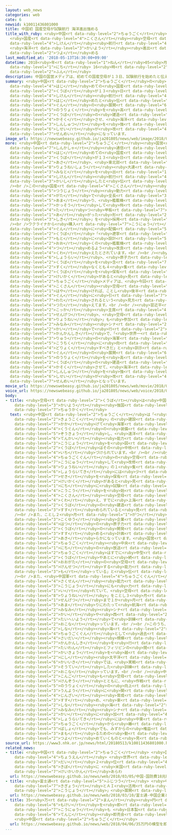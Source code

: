 ```yaml
---
layout: web_news
categories: web
cate: 6
newsid: k10011436801000
title: 中国初 国産空母が試験航行 海洋進出強める
title_with_ruby: <ruby>中国<rt data-ruby-level="2">ちゅうごく</rt></ruby><ruby>初<rt data-ruby-level="4">はつ</rt></ruby>
  <ruby>国産<rt data-ruby-level="4">こくさん</rt></ruby><ruby>空母<rt data-ruby-level="2">くうぼ</rt></ruby>が<ruby>試験<rt
  data-ruby-level="4">しけん</rt></ruby><ruby>航行<rt data-ruby-level="4">こうこう</rt></ruby>
  <ruby>海洋<rt data-ruby-level="3">かいよう</rt></ruby><ruby>進出<rt data-ruby-level="3">しんしゅつ</rt></ruby><ruby>強<rt
  data-ruby-level="2">つよ</rt></ruby>める
last_modified_at: '2018-05-13T16:30:00+09:00'
datetime: 2018<ruby>年<rt data-ruby-level="1">ねん</rt></ruby>05<ruby>月<rt data-ruby-level="1">がつ</rt></ruby>13<ruby>日<rt
  data-ruby-level="1">にち</rt></ruby> 16<ruby>時<rt data-ruby-level="2">じ</rt></ruby>30<ruby>分<rt
  data-ruby-level="2">ふん</rt></ruby>
description: 中国の国営メディアは、初めての国産空母が１３日、試験航行を始めたと伝え、軍の展開能力を高める空母の建造を加速させ、海洋進出を強める姿勢が改めて鮮明になっています。
summary: <ruby>中国<rt data-ruby-level="2">ちゅうごく</rt></ruby>の<ruby>国営<rt data-ruby-level="5">こくえい</rt></ruby>メディアは、<ruby>初<rt
  data-ruby-level="4">はじ</rt></ruby>めての<ruby>国産<rt data-ruby-level="4">こくさん</rt></ruby><ruby>空母<rt
  data-ruby-level="2">くうぼ</rt></ruby>が１３<ruby>日<rt data-ruby-level="1">にち</rt></ruby>、<ruby>試験<rt
  data-ruby-level="4">しけん</rt></ruby><ruby>航行<rt data-ruby-level="4">こうこう</rt></ruby>を<ruby>始<rt
  data-ruby-level="3">はじ</rt></ruby>めたと<ruby>伝<rt data-ruby-level="4">つた</rt></ruby>え、<ruby>軍<rt
  data-ruby-level="4">ぐん</rt></ruby>の<ruby>展開<rt data-ruby-level="6">てんかい</rt></ruby><ruby>能力<rt
  data-ruby-level="5">のうりょく</rt></ruby>を<ruby>高<rt data-ruby-level="2">たか</rt></ruby>める<ruby>空母<rt
  data-ruby-level="2">くうぼ</rt></ruby>の<ruby>建造<rt data-ruby-level="5">けんぞう</rt></ruby>を<ruby>加速<rt
  data-ruby-level="4">かそく</rt></ruby>させ、<ruby>海洋<rt data-ruby-level="3">かいよう</rt></ruby><ruby>進出<rt
  data-ruby-level="3">しんしゅつ</rt></ruby>を<ruby>強<rt data-ruby-level="2">つよ</rt></ruby>める<ruby>姿勢<rt
  data-ruby-level="6">しせい</rt></ruby>が<ruby>改<rt data-ruby-level="4">あらた</rt></ruby>めて<ruby>鮮明<rt
  data-ruby-level="7">せんめい</rt></ruby>になっています。
image_url: https://newswebeasy.github.io/ja201805/news/web/image/2018/05/13/K10011436801_1805131222_1805131227_01_03.jpg
more: <ruby>中国<rt data-ruby-level="2">ちゅうごく</rt></ruby><ruby>国営<rt data-ruby-level="5">こくえい</rt></ruby>の<ruby>新華社<rt
  data-ruby-level="7">しんかしゃ</rt></ruby><ruby>通信<rt data-ruby-level="4">つうしん</rt></ruby>は、<ruby>初<rt
  data-ruby-level="4">はじ</rt></ruby>めての<ruby>国産<rt data-ruby-level="4">こくさん</rt></ruby><ruby>空母<rt
  data-ruby-level="2">くうぼ</rt></ruby>が１３<ruby>日<rt data-ruby-level="1">にち</rt></ruby><ruby>朝<rt
  data-ruby-level="2">あさ</rt></ruby>、<ruby>東北部<rt data-ruby-level="3">とうほくぶ</rt></ruby>・<ruby>遼寧省<rt
  data-ruby-level="8">りょうねいしょう</rt></ruby><ruby>大連<rt data-ruby-level="4">だいれん</rt></ruby>の<ruby>港<rt
  data-ruby-level="3">みなと</rt></ruby>を<ruby>出<rt data-ruby-level="1">で</rt></ruby>て<ruby>試験<rt
  data-ruby-level="4">しけん</rt></ruby><ruby>航行<rt data-ruby-level="4">こうこう</rt></ruby>を<ruby>開始<rt
  data-ruby-level="3">かいし</rt></ruby>したと<ruby>伝<rt data-ruby-level="4">つた</rt></ruby>えました。<br
  /><br />この<ruby>国産<rt data-ruby-level="4">こくさん</rt></ruby><ruby>空母<rt data-ruby-level="2">くうぼ</rt></ruby>は<ruby>通常<rt
  data-ruby-level="5">つうじょう</rt></ruby><ruby>動力<rt data-ruby-level="3">どうりょく</rt></ruby><ruby>型<rt
  data-ruby-level="4">がた</rt></ruby>で<ruby>全長<rt data-ruby-level="3">ぜんちょう</rt></ruby>は３００メートル<ruby>余<rt
  data-ruby-level="5">あま</rt></ruby>り、<ruby>艦載機<rt data-ruby-level="7">かんさいき</rt></ruby>が<ruby>滑走<rt
  data-ruby-level="7">かっそう</rt></ruby>して<ruby>飛<rt data-ruby-level="4">と</rt></ruby>び<ruby>立<rt
  data-ruby-level="4">た</rt></ruby>つ<ruby>甲板<rt data-ruby-level="7">かんぱん</rt></ruby>はそり<ruby>上<rt
  data-ruby-level="1">あ</rt></ruby>がった<ruby>形<rt data-ruby-level="2">かたち</rt></ruby>の「スキージャンプ<ruby>式<rt
  data-ruby-level="3">しき</rt></ruby>」を<ruby>採用<rt data-ruby-level="5">さいよう</rt></ruby>しています。<br
  /><br />ウクライナから<ruby>購入<rt data-ruby-level="7">こうにゅう</rt></ruby>して<ruby>改修<rt data-ruby-level="5">かいしゅう</rt></ruby>し、すでに<ruby>軍<rt
  data-ruby-level="4">ぐん</rt></ruby>に<ruby>配備<rt data-ruby-level="5">はいび</rt></ruby>されている<ruby>空母<rt
  data-ruby-level="2">くうぼ</rt></ruby>「<ruby>遼寧<rt data-ruby-level="8">りょうねい</rt></ruby>」を<ruby>基<rt
  data-ruby-level="7">もと</rt></ruby>に<ruby>設計<rt data-ruby-level="5">せっけい</rt></ruby>し、より<ruby>多<rt
  data-ruby-level="2">おお</rt></ruby>くの<ruby>艦載機<rt data-ruby-level="7">かんさいき</rt></ruby>を<ruby>積<rt
  data-ruby-level="4">つ</rt></ruby>めるよう<ruby>改良<rt data-ruby-level="4">かいりょう</rt></ruby>を<ruby>加<rt
  data-ruby-level="4">くわ</rt></ruby>えたとされています。<br /><br /><ruby>中国<rt data-ruby-level="2">ちゅうごく</rt></ruby>では<ruby>将来<rt
  data-ruby-level="6">しょうらい</rt></ruby>、<ruby>原子力<rt data-ruby-level="2">げんしりょく</rt></ruby><ruby>空母<rt
  data-ruby-level="2">くうぼ</rt></ruby>を<ruby>含<rt data-ruby-level="7">ふく</rt></ruby>め、<ruby>少<rt
  data-ruby-level="2">すく</rt></ruby>なくとも４<ruby>隻<rt data-ruby-level="7">せき</rt></ruby>の<ruby>空母<rt
  data-ruby-level="2">くうぼ</rt></ruby>を<ruby>保有<rt data-ruby-level="5">ほゆう</rt></ruby>する<ruby>計画<rt
  data-ruby-level="2">けいかく</rt></ruby>があると<ruby>見<rt data-ruby-level="1">み</rt></ruby>られ、<ruby>中国<rt
  data-ruby-level="2">ちゅうごく</rt></ruby>メディアは、<ruby>今回<rt data-ruby-level="2">こんかい</rt></ruby>の<ruby>国産<rt
  data-ruby-level="4">こくさん</rt></ruby><ruby>空母<rt data-ruby-level="2">くうぼ</rt></ruby>は、<ruby>早<rt
  data-ruby-level="1">はや</rt></ruby>ければ、ことし<ruby>後半<rt data-ruby-level="2">こうはん</rt></ruby>にも<ruby>軍<rt
  data-ruby-level="4">ぐん</rt></ruby>に<ruby>引<rt data-ruby-level="7">ひ</rt></ruby>き<ruby>渡<rt
  data-ruby-level="7">わた</rt></ruby>されるという<ruby>見方<rt data-ruby-level="2">みかた</rt></ruby>を<ruby>伝<rt
  data-ruby-level="4">つた</rt></ruby>えてます。<br /><br /><ruby>習近平<rt data-ruby-level="3">しゅうきんぺい</rt></ruby><ruby>国家<rt
  data-ruby-level="2">こっか</rt></ruby><ruby>主席<rt data-ruby-level="4">しゅせき</rt></ruby>は、<ruby>先月<rt
  data-ruby-level="1">せんげつ</rt></ruby>、<ruby>空母<rt data-ruby-level="2">くうぼ</rt></ruby>「<ruby>遼寧<rt
  data-ruby-level="8">りょうねい</rt></ruby>」も<ruby>参加<rt data-ruby-level="4">さんか</rt></ruby>させて<ruby>南<rt
  data-ruby-level="2">みなみ</rt></ruby><ruby>シナ<rt data-ruby-level="2">しな</rt></ruby><ruby>海<rt
  data-ruby-level="2">かい</rt></ruby>で<ruby>行<rt data-ruby-level="2">い</rt></ruby>った<ruby>観艦式<rt
  data-ruby-level="7">かんかんしき</rt></ruby>で、「<ruby>世界一<rt data-ruby-level="3">せかいいち</rt></ruby><ruby>流<rt
  data-ruby-level="3">りゅう</rt></ruby>の<ruby>海軍<rt data-ruby-level="4">かいぐん</rt></ruby>の<ruby>構築<rt
  data-ruby-level="5">こうちく</rt></ruby>に<ruby>向<rt data-ruby-level="3">む</rt></ruby>けて<ruby>努力<rt
  data-ruby-level="4">どりょく</rt></ruby>すべきだ」と<ruby>訓示<rt data-ruby-level="5">くんじ</rt></ruby>していて、<ruby>軍<rt
  data-ruby-level="4">ぐん</rt></ruby>の<ruby>展開<rt data-ruby-level="6">てんかい</rt></ruby><ruby>能力<rt
  data-ruby-level="5">のうりょく</rt></ruby>を<ruby>高<rt data-ruby-level="2">たか</rt></ruby>める<ruby>空母<rt
  data-ruby-level="2">くうぼ</rt></ruby>の<ruby>建造<rt data-ruby-level="5">けんぞう</rt></ruby>を<ruby>加速<rt
  data-ruby-level="4">かそく</rt></ruby>させて、<ruby>海洋<rt data-ruby-level="3">かいよう</rt></ruby><ruby>進出<rt
  data-ruby-level="3">しんしゅつ</rt></ruby>を<ruby>強<rt data-ruby-level="2">つよ</rt></ruby>める<ruby>姿勢<rt
  data-ruby-level="6">しせい</rt></ruby>が<ruby>改<rt data-ruby-level="4">あらた</rt></ruby>めて<ruby>鮮明<rt
  data-ruby-level="7">せんめい</rt></ruby>となっています。
movie_url: https://newswebeasy.github.io/ja201805/news/web/movie/2018/05/13/k10011436801_201805131222_201805131223.mp4
voice_url: https://newswebeasy.github.io/ja201805/news/web/voice/2018/05/13/k10011436801_201805131222_201805131223.mp3
body:
- title: <ruby>空母<rt data-ruby-level="2">くうぼ</rt></ruby>は<ruby>中国<rt data-ruby-level="2">ちゅうごく</rt></ruby>「<ruby>海洋<rt
    data-ruby-level="3">かいよう</rt></ruby><ruby>強国<rt data-ruby-level="2">きょうこく</rt></ruby>」の<ruby>中核<rt
    data-ruby-level="7">ちゅうかく</rt></ruby>
  text: <ruby>中国<rt data-ruby-level="2">ちゅうごく</rt></ruby>は「<ruby>海洋<rt data-ruby-level="3">かいよう</rt></ruby><ruby>強国<rt
    data-ruby-level="2">きょうこく</rt></ruby>」の<ruby>建設<rt data-ruby-level="5">けんせつ</rt></ruby>を<ruby>掲<rt
    data-ruby-level="7">かか</rt></ruby>げて<ruby>海軍<rt data-ruby-level="4">かいぐん</rt></ruby>や<ruby>空軍<rt
    data-ruby-level="4">くうぐん</rt></ruby>の<ruby>装備<rt data-ruby-level="6">そうび</rt></ruby>を<ruby>増強<rt
    data-ruby-level="5">ぞうきょう</rt></ruby>し、<ruby>遠洋<rt data-ruby-level="3">えんよう</rt></ruby>での<ruby>展開<rt
    data-ruby-level="6">てんかい</rt></ruby><ruby>能力<rt data-ruby-level="5">のうりょく</rt></ruby>の<ruby>向上<rt
    data-ruby-level="3">こうじょう</rt></ruby>を<ruby>図<rt data-ruby-level="7">はか</rt></ruby>っていて、<ruby>空母<rt
    data-ruby-level="2">くうぼ</rt></ruby>はその<ruby>中核<rt data-ruby-level="7">ちゅうかく</rt></ruby>に<ruby>位置<rt
    data-ruby-level="4">いち</rt></ruby>づけられています。<br /><br /><ruby>現在<rt data-ruby-level="5">げんざい</rt></ruby>、<ruby>中国軍<rt
    data-ruby-level="4">ちゅうごくぐん</rt></ruby>の<ruby>空母<rt data-ruby-level="2">くうぼ</rt></ruby>はウクライナから<ruby>購入<rt
    data-ruby-level="7">こうにゅう</rt></ruby>して<ruby>改修<rt data-ruby-level="5">かいしゅう</rt></ruby>した「<ruby>遼寧<rt
    data-ruby-level="8">りょうねい</rt></ruby>」の１<ruby>隻<rt data-ruby-level="7">せき</rt></ruby>だけですが、<ruby>将来的<rt
    data-ruby-level="6">しょうらいてき</rt></ruby>には<ruby>少<rt data-ruby-level="2">すく</rt></ruby>なくとも４<ruby>隻<rt
    data-ruby-level="7">せき</rt></ruby>を<ruby>保有<rt data-ruby-level="5">ほゆう</rt></ruby>する<ruby>計画<rt
    data-ruby-level="2">けいかく</rt></ruby>があると<ruby>見<rt data-ruby-level="1">み</rt></ruby>られています。１３<ruby>日<rt
    data-ruby-level="1">にち</rt></ruby>に<ruby>試験<rt data-ruby-level="4">しけん</rt></ruby><ruby>航行<rt
    data-ruby-level="4">こうこう</rt></ruby>を<ruby>始<rt data-ruby-level="3">はじ</rt></ruby>めた<ruby>国産<rt
    data-ruby-level="4">こくさん</rt></ruby><ruby>空母<rt data-ruby-level="2">くうぼ</rt></ruby>に<ruby>加<rt
    data-ruby-level="4">くわ</rt></ruby>え、すでに<ruby>上海<rt data-ruby-level="8">しゃんはい</rt></ruby>で<ruby>空母<rt
    data-ruby-level="2">くうぼ</rt></ruby>の<ruby>建造<rt data-ruby-level="5">けんぞう</rt></ruby>が<ruby>進<rt
    data-ruby-level="3">すす</rt></ruby>められていると<ruby>見<rt data-ruby-level="1">み</rt></ruby>られます。<br
    /><br />また、ことし２<ruby>月<rt data-ruby-level="1">がつ</rt></ruby>には、<ruby>大手<rt data-ruby-level="1">おおて</rt></ruby>の<ruby>国有<rt
    data-ruby-level="3">こくゆう</rt></ruby><ruby>企業<rt data-ruby-level="7">きぎょう</rt></ruby>が<ruby>初<rt
    data-ruby-level="4">はつ</rt></ruby>の<ruby>原子力<rt data-ruby-level="2">げんしりょく</rt></ruby><ruby>空母<rt
    data-ruby-level="2">くうぼ</rt></ruby>の<ruby>開発<rt data-ruby-level="3">かいはつ</rt></ruby>を<ruby>進<rt
    data-ruby-level="3">すす</rt></ruby>める<ruby>計画<rt data-ruby-level="2">けいかく</rt></ruby>も<ruby>明<rt
    data-ruby-level="2">あき</rt></ruby>らかになっています。<ruby>国営<rt data-ruby-level="5">こくえい</rt></ruby>の<ruby>中国<rt
    data-ruby-level="2">ちゅうごく</rt></ruby><ruby>中央<rt data-ruby-level="3">ちゅうおう</rt></ruby>テレビは１３<ruby>日<rt
    data-ruby-level="1">にち</rt></ruby>の<ruby>放送<rt data-ruby-level="3">ほうそう</rt></ruby>でも「<ruby>中国<rt
    data-ruby-level="2">ちゅうごく</rt></ruby>はすでに<ruby>中型<rt data-ruby-level="4">ちゅうがた</rt></ruby>の<ruby>空母<rt
    data-ruby-level="2">くうぼ</rt></ruby>やあとに<ruby>続<rt data-ruby-level="4">つづ</rt></ruby>くより<ruby>大型<rt
    data-ruby-level="4">おおがた</rt></ruby>の<ruby>空母<rt data-ruby-level="2">くうぼ</rt></ruby>を<ruby>建設<rt
    data-ruby-level="5">けんせつ</rt></ruby>する<ruby>能力<rt data-ruby-level="5">のうりょく</rt></ruby>を<ruby>持<rt
    data-ruby-level="3">も</rt></ruby>っている」と<ruby>伝<rt data-ruby-level="4">つた</rt></ruby>えています。<br
    /><br />また、<ruby>中国軍<rt data-ruby-level="4">ちゅうごくぐん</rt></ruby>は<ruby>空母<rt data-ruby-level="2">くうぼ</rt></ruby>の<ruby>作戦<rt
    data-ruby-level="4">さくせん</rt></ruby><ruby>能力<rt data-ruby-level="5">のうりょく</rt></ruby>の<ruby>向上<rt
    data-ruby-level="3">こうじょう</rt></ruby>にも<ruby>力<rt data-ruby-level="1">ちから</rt></ruby>を<ruby>入<rt
    data-ruby-level="1">い</rt></ruby>れていて、<ruby>空母<rt data-ruby-level="2">くうぼ</rt></ruby>「<ruby>遼寧<rt
    data-ruby-level="8">りょうねい</rt></ruby>」をことし３<ruby>月<rt data-ruby-level="1">がつ</rt></ruby>から<ruby>先月<rt
    data-ruby-level="1">せんげつ</rt></ruby>まで１か<ruby>月<rt data-ruby-level="1">げつ</rt></ruby><ruby>余<rt
    data-ruby-level="5">あま</rt></ruby>りにわたって<ruby>航海<rt data-ruby-level="4">こうかい</rt></ruby>させ、<ruby>南<rt
    data-ruby-level="2">みなみ</rt></ruby><ruby>シナ<rt data-ruby-level="2">しな</rt></ruby><ruby>海<rt
    data-ruby-level="2">かい</rt></ruby>や<ruby>西<rt data-ruby-level="2">にし</rt></ruby><ruby>太平洋<rt
    data-ruby-level="3">たいへいよう</rt></ruby>で<ruby>訓練<rt data-ruby-level="4">くんれん</rt></ruby>を<ruby>行<rt
    data-ruby-level="2">おこな</rt></ruby>っています。<br /><br />このうち、<ruby>南<rt data-ruby-level="2">みなみ</rt></ruby><ruby>シナ<rt
    data-ruby-level="2">しな</rt></ruby><ruby>海<rt data-ruby-level="2">かい</rt></ruby>では<ruby>中国軍<rt
    data-ruby-level="4">ちゅうごくぐん</rt></ruby>として<ruby>過去<rt data-ruby-level="5">かこ</rt></ruby><ruby>最大<rt
    data-ruby-level="4">さいだい</rt></ruby><ruby>規模<rt data-ruby-level="6">きぼ</rt></ruby>の<ruby>観艦式<rt
    data-ruby-level="7">かんかんしき</rt></ruby>を<ruby>行<rt data-ruby-level="2">い</rt></ruby>ったほか、<ruby>台湾<rt
    data-ruby-level="7">たいわん</rt></ruby>とフィリピンの<ruby>間<rt data-ruby-level="2">あいだ</rt></ruby>にあるバシー<ruby>海峡<rt
    data-ruby-level="7">かいきょう</rt></ruby>を<ruby>越<rt data-ruby-level="7">こ</rt></ruby>えた<ruby>西<rt
    data-ruby-level="2">にし</rt></ruby><ruby>太平洋<rt data-ruby-level="3">たいへいよう</rt></ruby>の<ruby>海域<rt
    data-ruby-level="6">かいいき</rt></ruby>では、<ruby>実戦<rt data-ruby-level="4">じっせん</rt></ruby>を<ruby>想定<rt
    data-ruby-level="3">そうてい</rt></ruby>した<ruby>訓練<rt data-ruby-level="4">くんれん</rt></ruby>を<ruby>行<rt
    data-ruby-level="2">おこな</rt></ruby>っています。<br /><br /><ruby>中国<rt data-ruby-level="2">ちゅうごく</rt></ruby>は<ruby>今後<rt
    data-ruby-level="2">こんご</rt></ruby>も<ruby>空母<rt data-ruby-level="2">くうぼ</rt></ruby>の<ruby>建造<rt
    data-ruby-level="5">けんぞう</rt></ruby>とともに、<ruby>作戦<rt data-ruby-level="4">さくせん</rt></ruby><ruby>能力<rt
    data-ruby-level="5">のうりょく</rt></ruby>の<ruby>向上<rt data-ruby-level="3">こうじょう</rt></ruby>や<ruby>運用<rt
    data-ruby-level="3">うんよう</rt></ruby>に<ruby>関<rt data-ruby-level="8">かか</rt></ruby>わる<ruby>人材<rt
    data-ruby-level="4">じんざい</rt></ruby><ruby>育成<rt data-ruby-level="4">いくせい</rt></ruby>を<ruby>進<rt
    data-ruby-level="3">すす</rt></ruby>め、<ruby>東<rt data-ruby-level="2">ひがし</rt></ruby><ruby>シナ<rt
    data-ruby-level="2">しな</rt></ruby><ruby>海<rt data-ruby-level="2">かい</rt></ruby>や<ruby>南<rt
    data-ruby-level="2">みなみ</rt></ruby><ruby>シナ<rt data-ruby-level="2">しな</rt></ruby><ruby>海<rt
    data-ruby-level="2">かい</rt></ruby>に<ruby>加<rt data-ruby-level="4">くわ</rt></ruby>えて、<ruby>将来的<rt
    data-ruby-level="6">しょうらいてき</rt></ruby>には<ruby>中東<rt data-ruby-level="2">ちゅうとう</rt></ruby>やアフリカなど<ruby>中国<rt
    data-ruby-level="2">ちゅうごく</rt></ruby>から<ruby>離<rt data-ruby-level="7">はな</rt></ruby>れた<ruby>場所<rt
    data-ruby-level="3">ばしょ</rt></ruby>でも、みずからの<ruby>権益<rt data-ruby-level="6">けんえき</rt></ruby>を<ruby>守<rt
    data-ruby-level="3">まも</rt></ruby>るための<ruby>動<rt data-ruby-level="3">うご</rt></ruby>きを<ruby>強<rt
    data-ruby-level="2">つよ</rt></ruby>めていくものと<ruby>見<rt data-ruby-level="1">み</rt></ruby>られます。
source_url: https://www3.nhk.or.jp/news/html/20180513/k10011436801000.html
related_news:
- title: <ruby>中国<rt data-ruby-level="2">ちゅうごく</rt></ruby> <ruby>国防費<rt data-ruby-level="5">こくぼうひ</rt></ruby>１８<ruby>兆円<rt
    data-ruby-level="4">ちょうえん</rt></ruby> <ruby>世界<rt data-ruby-level="3">せかい</rt></ruby><ruby>第<rt
    data-ruby-level="3">だい</rt></ruby>２<ruby>位<rt data-ruby-level="4">い</rt></ruby>の<ruby>規模<rt
    data-ruby-level="6">きぼ</rt></ruby>に <ruby>米国<rt data-ruby-level="2">べいこく</rt></ruby>など<ruby>警戒感<rt
    data-ruby-level="7">けいかいかん</rt></ruby>あらわ
  url: https://newswebeasy.github.io/news/web/2018/03/05/中国-国防費18兆円-世界第2位の規模に-米国など警戒感あらわ
- title: <ruby>富士通<rt data-ruby-level="5">ふじつう</rt></ruby> <ruby>中国<rt data-ruby-level="2">ちゅうごく</rt></ruby><ruby>企業<rt
    data-ruby-level="7">きぎょう</rt></ruby>とＡＩ<ruby>活用<rt data-ruby-level="2">かつよう</rt></ruby>の「スマート<ruby>工場<rt
    data-ruby-level="2">こうじょう</rt></ruby>」<ruby>展開<rt data-ruby-level="6">てんかい</rt></ruby>へ
  url: https://newswebeasy.github.io/news/web/2018/03/10/富士通-中国企業とAI活用のスマート工場展開へ
- title: 35<ruby>万<rt data-ruby-level="2">まん</rt></ruby><ruby>円<rt data-ruby-level="1">えん</rt></ruby>の<ruby>模型<rt
    data-ruby-level="6">もけい</rt></ruby>を<ruby>即<rt data-ruby-level="7">そく</rt></ruby><ruby>購入<rt
    data-ruby-level="7">こうにゅう</rt></ruby>も <ruby>日本製<rt data-ruby-level="5">にほんせい</rt></ruby>フィギュアなど<ruby>展示<rt
    data-ruby-level="6">てんじ</rt></ruby><ruby>即売会<rt data-ruby-level="7">そくばいかい</rt></ruby>
    <ruby>中国<rt data-ruby-level="2">ちゅうごく</rt></ruby>
  url: https://newswebeasy.github.io/news/web/2018/04/06/35万円の模型を即購入も-日本製フィギュアなど展示即売会-中国
...
```

